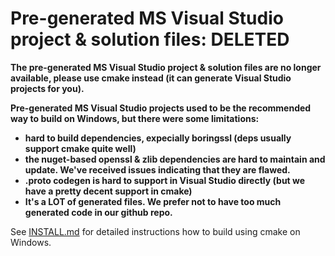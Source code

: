 # Pre-generated MS Visual Studio project & solution files: DELETED

**The pre-generated MS Visual Studio project & solution files are no longer available, please use cmake instead (it can generate Visual Studio projects for you).**

**Pre-generated MS Visual Studio projects used to be the recommended way to build on Windows, but there were some limitations:**
- **hard to build dependencies, expecially boringssl (deps usually support cmake quite well)**
- **the nuget-based openssl & zlib dependencies are hard to maintain and update. We've received issues indicating that they are flawed.**
- **.proto codegen is hard to support in Visual Studio directly (but we have a pretty decent support in cmake)**
- **It's a LOT of generated files. We prefer not to have too much generated code in our github repo.**

See [INSTALL.md](/INSTALL.md) for detailed instructions how to build using cmake on Windows.

